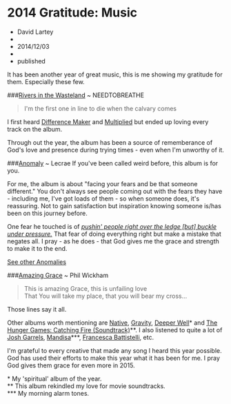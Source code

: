 # 2014 Gratitude: Music
- David Lartey
- 
- 2014/12/03
- 
- published


It has been another year of great music, this is me showing my gratitude for them. Especially these few.

###<a href="https://en.wikipedia.org/wiki/Rivers_in_the_Wasteland" target="_blank">Rivers in the Wasteland</a> ~ NEEDTOBREATHE
> I'm the first one in line to die when the calvary comes  

I first heard <a href="https://www.youtube.com/watch?v=MzuEFN-blcw" target="_blank">Difference Maker</a> and <a href="https://www.youtube.com/watch?v=tMms-rlV2hk" target="_blank">Multiplied</a> but ended up loving every track on the album.

Through out the year, the album has been a source of rememberance of God's love and presence during trying times - even when I'm unworthy of it.


###<a href="https://en.wikipedia.org/wiki/Anomaly_(Lecrae_album)" target="_blank">Anomaly</a> ~ Lecrae
If you've been called weird before, this album is for you.  

For me, the album is about "facing your fears and be that someone different." You don't always see people coming out with the fears they have - including me, I've got loads of them - so when someone does, it's reassuring. Not to gain satisfaction but inspiration knowing someone is/has been on this journey before.

One fear he touched is of *<a href="https://www.biblegateway.com/passage/?search=1+Corinthians+9:27" target="_blank">pushin' people right over the ledge [but] buckle under pressure.</a>* That fear of doing everything right but make a mistake that negates all. I pray - as he does - that God gives me the grace and strength to make it to the end.  

<a href="https://twitter.com/hashtag/Anomaly?src=hash" target="_blank">See other Anomalies</a>


###<a href="https:www.youtube.com/watch?v=dZ49_ZFFY88" target="_blank">Amazing Grace</a> ~ Phil Wickham
> This is amazing Grace, this is unfailing love  
> That You will take my place, that you will bear my cross...

Those lines say it all.

Other albums worth mentioning are <a href="https://en.wikipedia.org/wiki/Native_(album)" target="_blank">Native</a>, <a href="https://en.wikipedia.org/wiki/Gravity_(Lecrae_album)" target="_blank">Gravity</a>, <a href="http://noisetrade.com/deeperwell/deeper-well" target="_blank">Deeper Well</a>\* and <a href="https://en.wikipedia.org/wiki/The_Hunger_Games:_Catching_Fire_%E2%80%93_Original_Motion_Picture_Soundtrack" target="_blank">The Hunger Games: Catching Fire (Soundtrack)</a>\*\*. I also listened to quite a lot of <a href="http://joshgarrels.com/" target="_blank">Josh Garrels</a>, <a href="http://www.mandisaofficial.com" target="_blank">Mandisa</a>\*\*\*, <a href="http://www.francescamusic.com" target="_blank">Francesca Battistelli</a>, etc.

I'm grateful to every creative that made any song I heard this year possible. God has used their efforts to make this year what it has been for me. I pray God gives them grace for even more in 2015.

\* My 'spiritual' album of the year.  
\*\* This album rekindled my love for movie soundtracks.  
\*\*\* My morning alarm tones.
